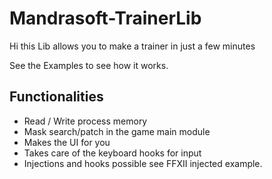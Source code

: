 # Mandrasoft-TrainerLib

Hi this Lib allows you to make a trainer in just a few minutes

See the Examples to see how it works.

## Functionalities
* Read / Write process memory
* Mask search/patch in the game main module
* Makes the UI for you
* Takes care of the keyboard hooks for input
* Injections and hooks possible see FFXII injected example.
